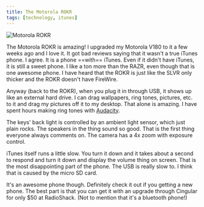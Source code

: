```yaml
---
title: The Motorola ROKR
tags: [technology, itunes]
---
```


![Motorola ROKR](http://assets.samsoff.es/posts/the-motorola-rokr/isyncrokr20050912.jpg)

The Motorola ROKR is amazing! I upgraded my Motorola V180 to it a few weeks ago and I love it. It got bad reviews saying that it wasn't a true iTunes phone. I agree. It is a phone ==with== iTunes. Even if it didn't have iTunes, it is still a sweet phone. I like a ton more than the RAZR, even though that is one awesome phone. I have heard that the ROKR is just like the SLVR only thicker and the ROKR doesn't have FireWire.

Anyway (back to the ROKR), when you plug it in through USB, it shows up like an external hard drive. I can drag wallpapers, ring tones, pictures, etc. to it and drag my pictures off it to my desktop. That alone is amazing. I have spent hours making ring tones with [Audacity](http://audacity.sf.net/).

The keys' back light is controlled by an ambient light sensor, which just plain rocks. The speakers in the thing sound so good. That is the first thing everyone always comments on. The camera has a 4x zoom with exposure control.

iTunes itself runs a little slow. You turn it down and it takes about a second to respond and turn it down and display the volume thing on screen. That is the most disappointing part of the phone. The USB is really slow to. I think that is caused by the micro SD card.

It's an awesome phone though. Definitely check it out if you getting a new phone. The best part is that you can get it with an upgrade through Cingular for only $50 at RadioShack. (Not to mention that it's a bluetooth phone!)

